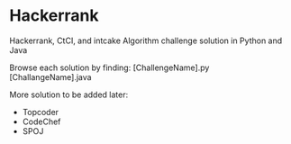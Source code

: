 # Hackerrank
Hackerrank, CtCI, and intcake Algorithm challenge solution in Python and Java

Browse each solution by finding:
[ChallengeName].py
[ChallangeName].java

More solution to be added later:
- Topcoder
- CodeChef
- SPOJ
